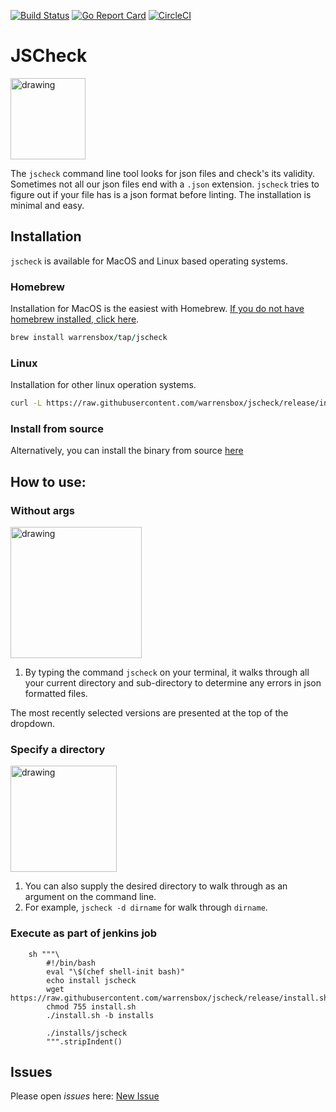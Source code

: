 [![Build Status](https://travis-ci.org/warrensbox/jscheck.svg?branch=master)](https://travis-ci.org/warrensbox/jscheck)
[![Go Report Card](https://goreportcard.com/badge/github.com/warrensbox/jscheck)](https://goreportcard.com/report/github.com/warrensbox/jscheck)
[![CircleCI](https://circleci.com/gh/warrensbox/jscheck/tree/release.svg?style=shield&circle-token=59e89260bc775454057c7e775977510f03130ae1)](https://circleci.com/gh/warrensbox/jscheck)

# JSCheck

<img style="text-allign:center" src="https://s3.us-east-2.amazonaws.com/kepler-images/warrensbox/jscheck/smallerlogo.png" alt="drawing" width="120" height="130"/>

<!-- ![gopher](https://s3.us-east-2.amazonaws.com/kepler-images/warrensbox/tfswitch/logo.png =100x20) -->

The `jscheck` command line tool looks for json files and check's its validity.
Sometimes not all our json files end with a `.json` extension. `jscheck` tries to figure out if your file has is a json format before linting.
The installation is minimal and easy.

## Installation

`jscheck` is available for MacOS and Linux based operating systems.

### Homebrew

Installation for MacOS is the easiest with Homebrew. [If you do not have homebrew installed, click here](https://brew.sh/).


```ruby
brew install warrensbox/tap/jscheck
```

### Linux

Installation for other linux operation systems.

```sh
curl -L https://raw.githubusercontent.com/warrensbox/jscheck/release/install.sh | bash
```

### Install from source

Alternatively, you can install the binary from source [here](https://github.com/warrensbox/jscheck/releases)

## How to use:
### Without args
<img src="https://s3.us-east-2.amazonaws.com/kepler-images/warrensbox/jscheck/jscheck_v1.gif" alt="drawing" style="width: 210px;"/>

1.  By typing the command `jscheck` on your terminal, it walks through all your current directory and sub-directory to determine any errors in json formatted files.

The most recently selected versions are presented at the top of the dropdown.

### Specify a directory 
<img src="https://s3.us-east-2.amazonaws.com/kepler-images/warrensbox/jscheck/jscheck_v2.gif" alt="drawing" style="width: 170px;"/>

1. You can also supply the desired directory to walk through as an argument on the command line.
2. For example, `jscheck -d dirname` for walk through `dirname`.

### Execute as part of jenkins job

```
    sh """\
        #!/bin/bash 
        eval "\$(chef shell-init bash)"
        echo install jscheck
        wget https://raw.githubusercontent.com/warrensbox/jscheck/release/install.sh 
        chmod 755 install.sh
        ./install.sh -b installs

        ./installs/jscheck
        """.stripIndent()
```

## Issues

Please open  *issues* here: [New Issue](https://github.com/warrensbox/jscheck/issues)

